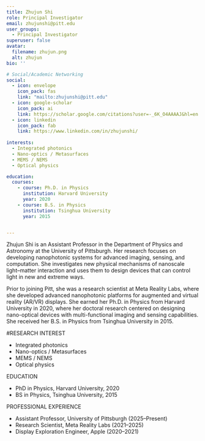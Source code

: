 ```yaml
---
title: Zhujun Shi
role: Principal Investigator
email: zhujunshi@pitt.edu
user_groups:
  - Principal Investigator
superuser: false
avatar:
  filename: zhujun.png
  alt: zhujun
bio: ''

# Social/Academic Networking
social:
  - icon: envelope
    icon_pack: fas
    link: "mailto:zhujunshi@pitt.edu"
  - icon: google-scholar
    icon_pack: ai
    link: https://scholar.google.com/citations?user=-_6K_O4AAAAJ&hl=en
  - icon: linkedin
    icon_pack: fab
    link: https://www.linkedin.com/in/zhujunshi/
    
interests:
  - Integrated photonics
  - Nano-optics / Metasurfaces
  - MEMS / NEMS
  - Optical physics

education:
  courses:
    - course: Ph.D. in Physics
      institution: Harvard University
      year: 2020
    - course: B.S. in Physics
      institution: Tsinghua University
      year: 2015


---
```


Zhujun Shi is an Assistant Professor in the Department of Physics and Astronomy at the University of Pittsburgh. Her research focuses on developing nanophotonic systems for advanced imaging, sensing, and computation. She investigates new physical mechanisms of nanoscale light–matter interaction and uses them to design devices that can control light in new and extreme ways.

Prior to joining Pitt, she was a research scientist at Meta Reality Labs, where she developed advanced nanophotonic platforms for augmented and virtual reality (AR/VR) displays. She earned her Ph.D. in Physics from Harvard University in 2020, where her doctoral research centered on designing nano-optical devices with multi-functional imaging and sensing capabilities. She received her B.S. in Physics from Tsinghua University in 2015.

#RESEARCH INTEREST
- Integrated photonics
- Nano-optics / Metasurfaces
- MEMS / NEMS
- Optical physics

EDUCATION
- PhD in Physics, Harvard University, 2020
- BS in Physics, Tsinghua University, 2015

PROFESSIONAL EXPERIENCE
- Assistant Professor, University of Pittsburgh (2025–Present)  
- Research Scientist, Meta Reality Labs (2021–2025)  
- Display Exploration Engineer, Apple (2020–2021)
